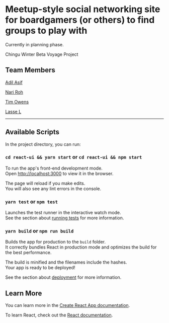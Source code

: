 # Meetup-style social networking site for boardgamers (or others) to find groups to play with

Currently in planning phase.

Chingu Winter Beta Voyage Project

## Team Members
[Adil Asif](https://github.com/adilasif)

[Nari Roh](https:?/github.com/NariRoh)

[Tim Owens](https://github.com/timowens9)

[Lasse L](https://github.com/iamlasse)
___________

## Available Scripts

In the project directory, you can run:

### `cd react-ui && yarn start` or `cd react-ui && npm start`

To run the app's front-end development mode.<br>
Open [http://localhost:3000](http://localhost:3000) to view it in the browser.

The page will reload if you make edits.<br>
You will also see any lint errors in the console.

### `yarn test` or `npm test`

Launches the test runner in the interactive watch mode.<br>
See the section about [running tests](https://facebook.github.io/create-react-app/docs/running-tests) for more information.

### `yarn build` or `npm run build`

Builds the app for production to the `build` folder.<br>
It correctly bundles React in production mode and optimizes the build for the best performance.

The build is minified and the filenames include the hashes.<br>
Your app is ready to be deployed!

See the section about [deployment](https://facebook.github.io/create-react-app/docs/deployment) for more information.

## Learn More

You can learn more in the [Create React App documentation](https://facebook.github.io/create-react-app/docs/getting-started).

To learn React, check out the [React documentation](https://reactjs.org/).

